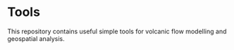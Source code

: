 # Tools
This repository contains useful simple tools for volcanic flow modelling and geospatial analysis.
